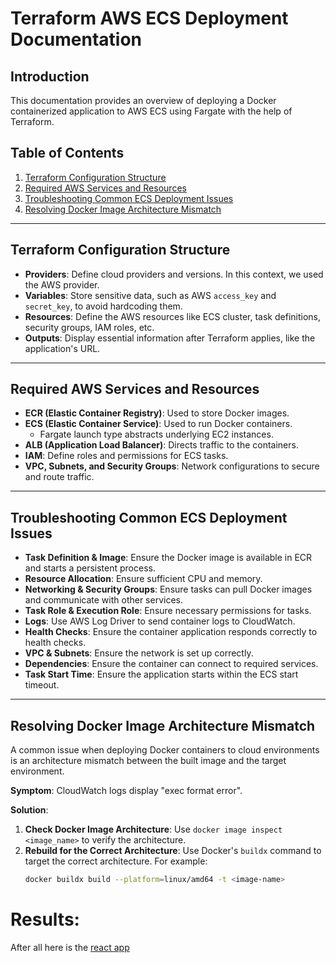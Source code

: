 # Terraform AWS ECS Deployment Documentation

## Introduction

This documentation provides an overview of deploying a Docker containerized application to AWS ECS using Fargate with the help of Terraform.

## Table of Contents

1. [Terraform Configuration Structure](#terraform-configuration-structure)
2. [Required AWS Services and Resources](#required-aws-services-and-resources)
3. [Troubleshooting Common ECS Deployment Issues](#troubleshooting-common-ecs-deployment-issues)
4. [Resolving Docker Image Architecture Mismatch](#resolving-docker-image-architecture-mismatch)

---

## Terraform Configuration Structure

- **Providers**: Define cloud providers and versions. In this context, we used the AWS provider.
- **Variables**: Store sensitive data, such as AWS `access_key` and `secret_key`, to avoid hardcoding them.
- **Resources**: Define the AWS resources like ECS cluster, task definitions, security groups, IAM roles, etc.
- **Outputs**: Display essential information after Terraform applies, like the application's URL.

---

## Required AWS Services and Resources

- **ECR (Elastic Container Registry)**: Used to store Docker images.
- **ECS (Elastic Container Service)**: Used to run Docker containers.
  - Fargate launch type abstracts underlying EC2 instances.
- **ALB (Application Load Balancer)**: Directs traffic to the containers.
- **IAM**: Define roles and permissions for ECS tasks.
- **VPC, Subnets, and Security Groups**: Network configurations to secure and route traffic.

---

## Troubleshooting Common ECS Deployment Issues

- **Task Definition & Image**: Ensure the Docker image is available in ECR and starts a persistent process.
- **Resource Allocation**: Ensure sufficient CPU and memory.
- **Networking & Security Groups**: Ensure tasks can pull Docker images and communicate with other services.
- **Task Role & Execution Role**: Ensure necessary permissions for tasks.
- **Logs**: Use AWS Log Driver to send container logs to CloudWatch.
- **Health Checks**: Ensure the container application responds correctly to health checks.
- **VPC & Subnets**: Ensure the network is set up correctly.
- **Dependencies**: Ensure the container can connect to required services.
- **Task Start Time**: Ensure the application starts within the ECS start timeout.

---

## Resolving Docker Image Architecture Mismatch

A common issue when deploying Docker containers to cloud environments is an architecture mismatch between the built image and the target environment.

**Symptom**: CloudWatch logs display "exec format error".

**Solution**:

1. **Check Docker Image Architecture**: Use `docker image inspect <image_name>` to verify the architecture.
2. **Rebuild for the Correct Architecture**: Use Docker's `buildx` command to target the correct architecture. For example:
   ```bash
   docker buildx build --platform=linux/amd64 -t <image-name>
   ```

# Results:

After all here is the [react app](http://load-balancer-dev-1842764609.us-east-1.elb.amazonaws.com)
